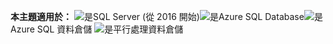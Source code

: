 <Token>**本主題適用於：** ![是](media/yes.png)SQL Server (從 2016 開始)![是](media/yes.png)Azure SQL Database![是](media/yes.png)Azure SQL 資料倉儲 ![是](media/yes.png)平行處理資料倉儲 </Token>
